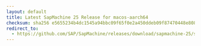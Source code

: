 ```yaml
---
layout: default
title: Latest SapMachine 25 Release for macos-aarch64
checksum: sha256 e5655234b4dc1545a94bbc09f65f0e2a450ddeb09f87470448e8087a6e97273b
redirect_to:
  - https://github.com/SAP/SapMachine/releases/download/sapmachine-25/sapmachine-jre-25_macos-aarch64_bin.tar.gz
---
```

